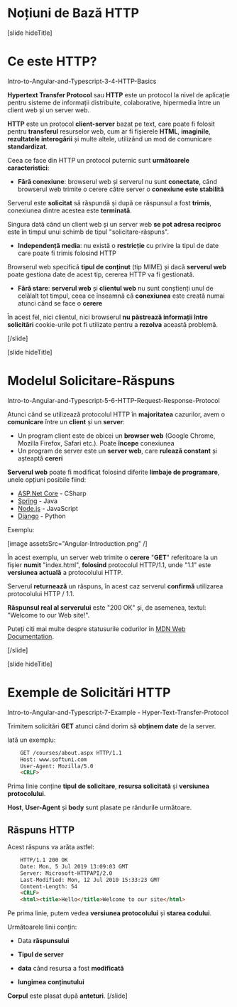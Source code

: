 # Noțiuni de Bază HTTP 

[slide hideTitle]

# Ce este HTTP?

Intro-to-Angular-and-Typescript-3-4-HTTP-Basics

**Hypertext Transfer Protocol** sau **HTTP** este un protocol la nivel de aplicație pentru sisteme de informații distribuite, colaborative, hipermedia între un client web și un server web.

**HTTP** este un protocol **client-server** bazat pe text, care poate fi folosit pentru **transferul** resurselor web, cum ar fi fișierele **HTML**, **imaginile**, **rezultatele interogării** și multe altele, utilizând un mod de comunicare **standardizat**.

Ceea ce face din HTTP un protocol puternic sunt **următoarele caracteristici**:

- **Fără conexiune**: browserul web și serverul nu sunt **conectate**, când browserul web trimite o cerere către server o **conexiune este stabilită**

Serverul este **solicitat** să răspundă și după ce răspunsul a fost **trimis**, conexiunea dintre acestea este **terminată**.

Singura dată când un client web și un server web **se pot adresa reciproc** este în timpul unui schimb de tipul "solicitare-răspuns".

- **Independență media**: nu există o **restricție** cu privire la tipul de date care poate fi trimis folosind HTTP


Browserul web specifică **tipul de conținut** (tip MIME) și dacă **serverul web** poate gestiona date de acest tip, cererea HTTP va fi gestionată.

- **Fără stare**: **serverul web** și **clientul web** nu sunt conștienți unul de celălalt tot timpul, ceea ce înseamnă că **conexiunea** este creată numai atunci când se face o **cerere** 

În acest fel, nici clientul, nici browserul **nu păstrează informații între solicitări** cookie-urile pot fi utilizate pentru a **rezolva** această problemă.

[/slide]

[slide hideTitle]

# Modelul Solicitare-Răspuns

Intro-to-Angular-and-Typescript-5-6-HTTP-Request-Response-Protocol

Atunci când se utilizează protocolul HTTP în **majoritatea** cazurilor, avem o **comunicare** între un **client** și un **server**:

- Un program client este de obicei un **browser web** (Google Chrome, Mozilla Firefox, Safari etc.). Poate **începe** conexiunea
- Un program de server este un **server web**, care **rulează constant** și așteaptă **cereri**

**Serverul web** poate fi modificat folosind diferite **limbaje de programare**, unele opțiuni posibile fiind:
   - [ASP.Net Core](https://dotnet.microsoft.com/learn/aspnet/what-is-aspnet-core) - CSharp
   - [Spring](https://spring.io/) - Java
   - [Node.js](https://nodejs.org/en/about/) - JavaScript
   - [Django](https://www.djangoproject.com/) - Python

Exemplu:

[image assetsSrc="Angular-Introduction.png" /]

În acest exemplu, un server web trimite o **cerere** "**GET**" referitoare la un fișier **numit** "index.html", **folosind** protocolul HTTP/1.1, unde "1.1" este **versiunea actuală** a protocolului HTTP.

Serverul **returnează** un răspuns, în acest caz serverul **confirmă** utilizarea protocolului HTTP / 1.1.

**Răspunsul real al serverului** este "200 OK" și, de asemenea, textul: "Welcome to our Web site!".

Puteți citi mai multe despre statusurile codurilor în [MDN Web Documentation](https://developer.mozilla.org/en-US/docs/Web/HTTP/Status).

[/slide]

[slide hideTitle]

# Exemple de Solicitări HTTP

Intro-to-Angular-and-Typescript-7-Example - Hyper-Text-Transfer-Protocol

Trimitem solicitări **GET** atunci când dorim să **obținem date** de la server.

Iată un exemplu:

```html
    GET /courses/about.aspx HTTP/1.1
    Host: www.softuni.com
    User-Agent: Mozilla/5.0
    <CRLF>
```

Prima linie conține **tipul de solicitare**, **resursa solicitată** și **versiunea protocolului**.

**Host**, **User-Agent** și **body** sunt plasate pe rândurile următoare.

## Răspuns HTTP 

Acest răspuns va arăta astfel:

```html
    HTTP/1.1 200 OK
    Date: Mon, 5 Jul 2019 13:09:03 GMT
    Server: Microsoft-HTTPAPI/2.0
    Last-Modified: Mon, 12 Jul 2010 15:33:23 GMT
    Content-Length: 54
    <CRLF>
    <html><title>Hello</title>Welcome to our site</html>
```

Pe prima linie, putem vedea **versiunea protocolului** și **starea codului**.

Următoarele linii conțin:

- Data **răspunsului**

- **Tipul de server**

- **data** când resursa a fost **modificată**

- **lungimea** **conținutului**

**Corpul** este plasat după **anteturi**.
[/slide]
